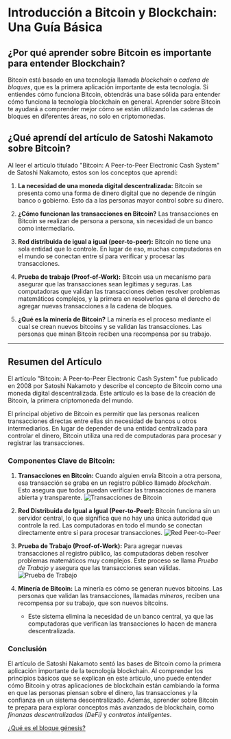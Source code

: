 # **Introducción a Bitcoin y Blockchain: Una Guía Básica**

## **¿Por qué aprender sobre Bitcoin es importante para entender Blockchain?**
Bitcoin está basado en una tecnología llamada *blockchain* o *cadena de bloques*, que es la primera aplicación importante de esta tecnología. Si entiendes cómo funciona Bitcoin, obtendrás una base sólida para entender cómo funciona la tecnología blockchain en general. Aprender sobre Bitcoin te ayudará a comprender mejor cómo se están utilizando las cadenas de bloques en diferentes áreas, no solo en criptomonedas.

## **¿Qué aprendí del artículo de Satoshi Nakamoto sobre Bitcoin?**
Al leer el artículo titulado "Bitcoin: A Peer-to-Peer Electronic Cash System" de Satoshi Nakamoto, estos son los conceptos que aprendí:

1. **La necesidad de una moneda digital descentralizada:** Bitcoin se presenta como una forma de dinero digital que no depende de ningún banco o gobierno. Esto da a las personas mayor control sobre su dinero.
  
2. **¿Cómo funcionan las transacciones en Bitcoin?** Las transacciones en Bitcoin se realizan de persona a persona, sin necesidad de un banco como intermediario.

3. **Red distribuida de igual a igual (peer-to-peer):** Bitcoin no tiene una sola entidad que lo controle. En lugar de eso, muchas computadoras en el mundo se conectan entre sí para verificar y procesar las transacciones.

4. **Prueba de trabajo (Proof-of-Work):** Bitcoin usa un mecanismo para asegurar que las transacciones sean legítimas y seguras. Las computadoras que validan las transacciones deben resolver problemas matemáticos complejos, y la primera en resolverlos gana el derecho de agregar nuevas transacciones a la cadena de bloques.

5. **¿Qué es la minería de Bitcoin?** La minería es el proceso mediante el cual se crean nuevos bitcoins y se validan las transacciones. Las personas que minan Bitcoin reciben una recompensa por su trabajo.

---

## **Resumen del Artículo**

El artículo "Bitcoin: A Peer-to-Peer Electronic Cash System" fue publicado en 2008 por Satoshi Nakamoto y describe el concepto de Bitcoin como una moneda digital descentralizada. Este artículo es la base de la creación de Bitcoin, la primera criptomoneda del mundo.

El principal objetivo de Bitcoin es permitir que las personas realicen transacciones directas entre ellas sin necesidad de bancos u otros intermediarios. En lugar de depender de una entidad centralizada para controlar el dinero, Bitcoin utiliza una red de computadoras para procesar y registrar las transacciones.

### **Componentes Clave de Bitcoin:**
1. **Transacciones en Bitcoin:** Cuando alguien envía Bitcoin a otra persona, esa transacción se graba en un registro público llamado *blockchain*. Esto asegura que todos puedan verificar las transacciones de manera abierta y transparente.
   ![Transacciones de Bitcoin](https://github.com/prabeshdulal/100DaysOfLearningBlockchain/assets/138851338/56f3e888-da59-46c7-b258-c9048f46445b)

2. **Red Distribuida de Igual a Igual (Peer-to-Peer):** Bitcoin funciona sin un servidor central, lo que significa que no hay una única autoridad que controle la red. Las computadoras en todo el mundo se conectan directamente entre sí para procesar transacciones.
   ![Red Peer-to-Peer](https://github.com/prabeshdulal/100DaysOfLearningBlockchain/assets/138851338/64056d3c-453e-4fdb-8f4b-b0931fef5044)

3. **Prueba de Trabajo (Proof-of-Work):** Para agregar nuevas transacciones al registro público, las computadoras deben resolver problemas matemáticos muy complejos. Este proceso se llama *Prueba de Trabajo* y asegura que las transacciones sean válidas.
   ![Prueba de Trabajo](https://github.com/prabeshdulal/100DaysOfLearningBlockchain/assets/138851338/335542d9-7c6e-4684-aacc-55ee8a3e10f8)

4. **Minería de Bitcoin:** La minería es cómo se generan nuevos bitcoins. Las personas que validan las transacciones, llamadas *mineros*, reciben una recompensa por su trabajo, que son nuevos bitcoins.
   - Este sistema elimina la necesidad de un banco central, ya que las computadoras que verifican las transacciones lo hacen de manera descentralizada.

### **Conclusión**
El artículo de Satoshi Nakamoto sentó las bases de Bitcoin como la primera aplicación importante de la tecnología blockchain. Al comprender los principios básicos que se explican en este artículo, uno puede entender cómo Bitcoin y otras aplicaciones de blockchain están cambiando la forma en que las personas piensan sobre el dinero, las transacciones y la confianza en un sistema descentralizado. Además, aprender sobre Bitcoin te prepara para explorar conceptos más avanzados de blockchain, como *finanzas descentralizadas (DeFi)* y *contratos inteligentes*.


[¿Qué es el bloque génesis?](https://academy.bit2me.com/que-es-bloque-genesis/)
